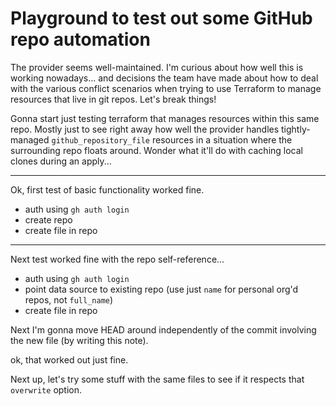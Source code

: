 # Playground to test out some GitHub repo automation

The provider seems well-maintained. I'm curious about how well this is working
nowadays... and decisions the team have made about how to deal with the various
conflict scenarios when trying to use Terraform to manage resources that live
in git repos.  Let's break things!

Gonna start just testing terraform that manages resources within this same
repo. Mostly just to see right away how well the provider handles
tightly-managed `github_repository_file` resources in a situation where the
surrounding repo floats around.  Wonder what it'll do with caching local
clones during an apply...

---

Ok, first test of basic functionality worked fine.

- auth using `gh auth login`
- create repo
- create file in repo


---

Next test worked fine with the repo self-reference...

- auth using `gh auth login`
- point data source to existing repo (use just `name` for personal org'd repos,
  not `full_name`)
- create file in repo

Next I'm gonna move HEAD around independently of the commit involving the new
file (by writing this note).

ok, that worked out just fine.

Next up, let's try some stuff with the same files to see if it respects that
`overwrite` option.
